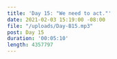 ```yaml
---
title: 'Day 15: "We need to act."'
date: 2021-02-03 15:19:00 -08:00
file: "/uploads/Day-B15.mp3"
post: Day 15
duration: '00:05:10'
length: 4357797
---
```


